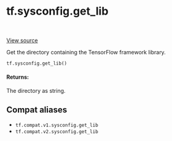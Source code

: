 <div itemscope itemtype="http://developers.google.com/ReferenceObject">
<meta itemprop="name" content="tf.sysconfig.get_lib" />
<meta itemprop="path" content="Stable" />
</div>

# tf.sysconfig.get_lib

<!-- Insert buttons and diff -->

<table class="tfo-notebook-buttons tfo-api" align="left">
</table>

<a target="_blank" href="/code/stable/tensorflow/python/platform/sysconfig.py">View source</a>



Get the directory containing the TensorFlow framework library.

``` python
tf.sysconfig.get_lib()
```



<!-- Placeholder for "Used in" -->


#### Returns:

The directory as string.


## Compat aliases

* `tf.compat.v1.sysconfig.get_lib`
* `tf.compat.v2.sysconfig.get_lib`

